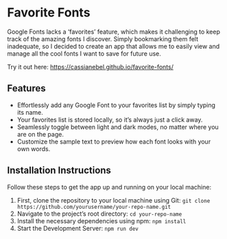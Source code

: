 # Favorite Fonts

Google Fonts lacks a ‘favorites’ feature, which makes it challenging to keep track of the amazing fonts I discover. Simply bookmarking them felt inadequate, so I decided to create an app that allows me to easily view and manage all the cool fonts I want to save for future use.

Try it out here: https://cassianebel.github.io/favorite-fonts/

## Features
- Effortlessly add any Google Font to your favorites list by simply typing its name.
- Your favorites list is stored locally, so it’s always just a click away.
- Seamlessly toggle between light and dark modes, no matter where you are on the page.
- Customize the sample text to preview how each font looks with your own words.

## Installation Instructions

Follow these steps to get the app up and running on your local machine:

1. First, clone the repository to your local machine using Git:
```git clone https://github.com/yourusername/your-repo-name.git```
2. Navigate to the project’s root directory:
```cd your-repo-name```
3. Install the necessary dependencies using npm:
```npm install```
4. Start the Development Server:
```npm run dev```
